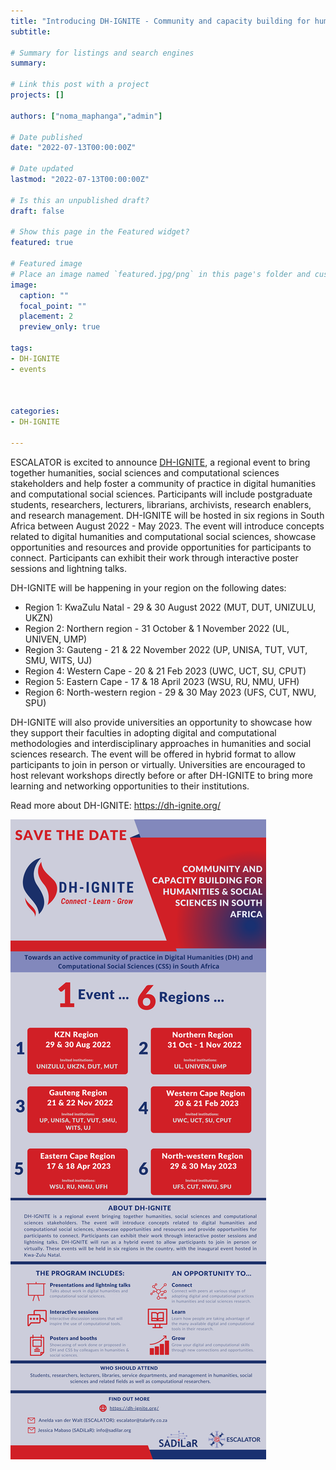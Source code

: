 ```yaml
---
title: "Introducing DH-IGNITE - Community and capacity building for humanities & social sciences in South Africa"
subtitle: 

# Summary for listings and search engines
summary:  

# Link this post with a project
projects: []

authors: ["noma_maphanga","admin"]

# Date published
date: "2022-07-13T00:00:00Z"

# Date updated
lastmod: "2022-07-13T00:00:00Z"

# Is this an unpublished draft?
draft: false

# Show this page in the Featured widget?
featured: true

# Featured image
# Place an image named `featured.jpg/png` in this page's folder and customize its options here.
image:
  caption: ""
  focal_point: ""
  placement: 2
  preview_only: true

tags:
- DH-IGNITE
- events



categories:
- DH-IGNITE

---
```


ESCALATOR is excited to announce [DH-IGNITE](https://dh-ignite.org), a regional event to bring together humanities, social sciences and computational sciences stakeholders and help foster a community of practice in digital humanities and computational social sciences. Participants will include postgraduate students, researchers, lecturers, librarians, archivists, research enablers, and research management. DH-IGNITE will be hosted in six regions in South Africa  between August 2022 - May 2023. The event will introduce concepts related to digital humanities and computational social sciences, showcase opportunities and resources and provide opportunities for participants to connect. Participants can exhibit their work through interactive poster sessions and lightning talks.

DH-IGNITE will be happening in your region on the following dates: 

- Region 1: KwaZulu Natal - 29 & 30 August 2022 (MUT, DUT, UNIZULU, UKZN)
- Region 2: Northern region - 31 October & 1 November 2022 (UL, UNIVEN, UMP)
- Region 3: Gauteng - 21 & 22 November 2022 (UP, UNISA, TUT, VUT, SMU, WITS, UJ)
- Region 4: Western Cape - 20 & 21 Feb 2023 (UWC, UCT, SU, CPUT)
- Region 5: Eastern Cape - 17 & 18 April 2023 (WSU, RU, NMU, UFH)
- Region 6: North-western region - 29 & 30 May 2023 (UFS, CUT, NWU, SPU)

DH-IGNITE will also provide universities an opportunity to showcase how they support their faculties in adopting digital and computational methodologies and interdisciplinary approaches in humanities and social sciences research. The event will be offered in hybrid format to allow participants to join in person or virtually. Universities are encouraged to host relevant workshops directly before or after DH-IGNITE to bring more learning and networking opportunities to their institutions.

Read more about DH-IGNITE: <https://dh-ignite.org/>

[![dh-ignite](dh-ignite.png)](dh-ignite.pdf)